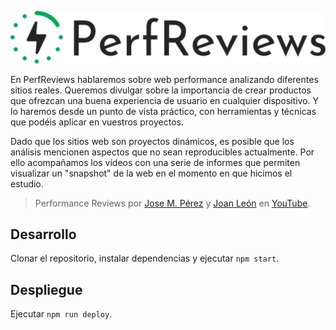 ![PerfReviews](https://raw.githubusercontent.com/PerfReviews/Brand/master/PerfReviews-optimized.svg?sanitize=true)

En PerfReviews hablaremos sobre web performance analizando diferentes sitios reales. Queremos divulgar sobre la importancia de crear productos que ofrezcan una buena experiencia de usuario en cualquier dispositivo. Y lo haremos desde un punto de vista práctico, con herramientas y técnicas que podéis aplicar en vuestros proyectos.

Dado que los sitios web son proyectos dinámicos, es posible que los análisis mencionen aspectos que no sean reproducibles actualmente. Por ello acompañamos los vídeos con una serie de informes que permiten visualizar un "snapshot" de la web en el momento en que hicimos el estudio.

> Performance Reviews por [Jose M. Pérez](https://twitter.com/jmperezperez) y [Joan León](https://twitter.com/nucliweb) en [YouTube](https://www.youtube.com/channel/UCNoF5_1loBFvW2lZXPxp8ww).

## Desarrollo

Clonar el repositorio, instalar dependencias y ejecutar `npm start`.

## Despliegue

Ejecutar `npm run deploy`.
